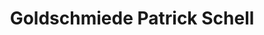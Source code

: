 ---
title: "Goldschmiede Patrick Schell"
url: /achern/goldschmiede-patrick-schell/
shop: Schmuck
---